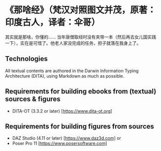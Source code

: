 # 《那啥经》（梵汉对照图文并茂，原著：印度古人，译者：伞哥）

其实就是那啥，你懂的…… 当年唐僧取经时没有夹带一本（然后再去女儿国实践一下），实在是可惜了。他老人家没完成的任务，担子就落在我身上了。

## Technologies

All textual contents are authored in the Darwin Information Typing Architecture (DITA), using Markdown as much as possible.

## Requirements for building ebooks from (textual) sources & figures

- DITA-OT (3.3.2 or later) [https://www.dita-ot.org]

## Requirements for building figures from sources

- DAZ Studio (4.11 or later) [https://www.daz3d.com]
or
- Poser Pro 11 [https://www.posersoftware.com]
